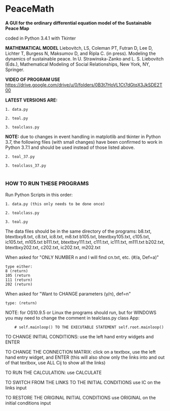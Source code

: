 # PeaceMath
**A GUI for the ordinary differential equation model of the Sustainable Peace Map**

coded in Python 3.4.1 with Tkinter

**MATHEMATICAL MODEL**
Liebovitch, LS, Coleman PT, Futran D, Lee D, Lichter T, Burgess N, Maksumov D, and Ripla C. (in press). Modeling the dynamics of sustainable peace. In U. Strawinska-Zanko and L. S. Liebovitch (Eds.), Mathematical Modeling of Social Relationships, New York, NY, Springer.

**VIDEO OF PROGRAM USE**
https://drive.google.com/drive/u/0/folders/0B3t7HoVL1Ct7dGtqX3JkSDE2T00

**LATEST VERSIONS ARE:**
	
	1. data.py
	
	2. teal.py
	
	3. tealclass.py

**NOTE:** due to changes in event handling in matplotlib and tkinter in Python 3.7, the following files (with small changes) have been confirmed to work in Python 3.7.1 and should be used instead of those listed above.
	
	2. teal_37.py
	
	3. tealclass_37.py

#
### HOW TO RUN THESE PROGRAMS


Run Python Scripts in this order:

	1. data.py (this only needs to be done once)

	2. tealclass.py

	3. teal.py

The data files should be in the same directory of the programs:
  b8.txt, btextbxy8.txt, c8.txt, ic8.txt, m8.txt
  b105.txt, btextbxy105.txt, c105.txt, ic105.txt, m105.txt
  b111.txt, btextbxy111.txt, c111.txt, ic111.txt, m111.txt
  b202.txt, btextbxy202.txt, c202.txt, ic202.txt, m202.txt

When asked for "ONLY NUMBER n and I will find cn.txt, etc. (#/a, Def=a)"

	type either:
	8 (return)
	105 (return
	111 (return)
	202 (return)

When asked for "Want to CHANGE parameters (y/n), def=n"
	
	type: (return)


NOTE: for OS10.9.5 or Linux the programs should run, but for WINDOWS you may need to change the comment in tealclass.py class App: 

        # self.mainloop() TO THE EXECUTABLE STATEMENT self.root.mainloop()
	
	
TO CHANGE INITIAL CONDITIONS: use the left hand entry widgets and ENTER

TO CHANGE THE CONNECTION MATRIX: click on a textbox, use the left hand entry widget, and ENTER (this will also show only the links into and out of that textbox, use ALL Cij to show all the links)

TO RUN THE CALCULATION: use CALCULATE

TO SWITCH FROM THE LINKS TO THE INITIAL CONDITIONS use IC on the links input

TO RESTORE THE ORIGINAL INITIAL CONDITIONS use ORIGINAL on the initial conditions input
	
